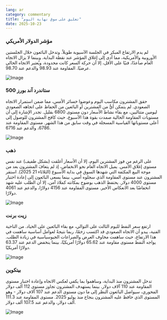 ```yaml
---
lang: ar
category: commentary
title: "تعليق على سوق نهاية اليوم"
date: 2025-10-23
---
```


### مؤشر الدولار الأمريكي

لم يدم الارتفاع المبكر في الجلسة الآسيوية طويلاً. وتدخل البائعون خلال الجلستين الأوروبية والأمريكية، مما أدى إلى إغلاق المؤشر عند نقطة البداية. وبينما لا يزال الاتجاه العام صاعدًا، فنيًا على الأقل، إلا أن حركة السعر كانت محدودة، ويُعتبر الاتجاه الحالي عرضيًا. المقاومة عند 98.93 والدعم عند 98.70.

![Image](https://markleighedu.github.io/img/Oct-2025/23-Oct-2025/usdindex.jpg)

### ستاندرد آند بورز 500

حقق المشترون مكاسب اليوم وعوضوا خسائر الأمس، مما ضمن استمرار الاتجاه الصعودي. لم يتمكن أيٌّ من المشترين أو البائعين من الحفاظ على اتجاهه الصعودي ليومين متتاليين، مع بقاء نشاط الأسعار دون مستوى 6800 بقليل. تجدر الإشارة إلى أن مستويات المقاومة الحالية صمدت بقوة هذا الأسبوع، حيث كافح المشترون للوصول إلى أعلى مستوياتها القياسية المسجلة في وقت سابق من هذا الشهر. مستوى المقاومة عند 6786، والدعم عند 6716.

![Image](https://markleighedu.github.io/img/Oct-2025/23-Oct-2025/sp500.jpg)

### ذهب

على الرغم من فوز المشترين اليوم، إلا أن الأسعار أغلقت (بشكل طفيف) عند نفس مستوى إغلاق الأمس. يميل الاتجاه العام نحو الانخفاض، إذ لم يتعافَ المشترون بعد من موجة البيع المكثفة التي شهدها السوق في بداية الأسبوع (الثلاثاء 21 2025). استقر المشترون عند مستوى المقاومة الذي سجلوه أمس، بينما يسعى البائعون إلى إعادة اختبار مستوى 4000 دولار. يحتفظ الذهب بوضوح بمكانته كملاذ آمن، إلا أن الطلب عليه شهد انخفاضًا بعد الانعكاس الأخير. مستوى المقاومة عند 4156 دولارًا، والدعم عند 4061 دولارًا.

![Image](https://markleighedu.github.io/img/Oct-2025/23-Oct-2025/gold.jpg)

### زيت برنت

ارتفع سعر النفط لليوم الثالث على التوالي، مع بقاء البائعين على الحياد. من الناحية الفنية، يبدو أن الاتجاه الصعودي قد اكتسب زخمًا، ربما نتيجةً لعوامل أساسية ساهمت في هذا الارتفاع، حيث ساهمت مخاوف العرض والصراعات الجيوسياسية في زيادة الطلب. يواجه النفط مستوى مقاومة عند 65.62 دولارًا أمريكيًا، بينما ينخفض الدعم عند 63.37 دولارًا أمريكيًا.

![Image](https://markleighedu.github.io/img/Oct-2025/23-Oct-2025/brentoil.jpg)

### بيتكوين

تدخل المشترون منذ البداية، وساهموا بما يكفي لعكس الاتجاه وإعادة اختبار مستوى المقاومة عند 110 آلاف دولار. بينما يستهدف المشترون تجاوز مستوى 112 ألف دولار المحوري، سيواصل البائعون النظر إلى ما دون مستوى الدعم عند 107 آلاف دولار - وهو المستوى الذي حافظ عليه المشترون بنجاح منذ يوليو 2025. مستوى المقاومة عند 111.3 ألف دولار، والدعم عند 107.5 ألف دولار.

![Image](https://markleighedu.github.io/img/Oct-2025/23-Oct-2025/bitcoin.jpg)

